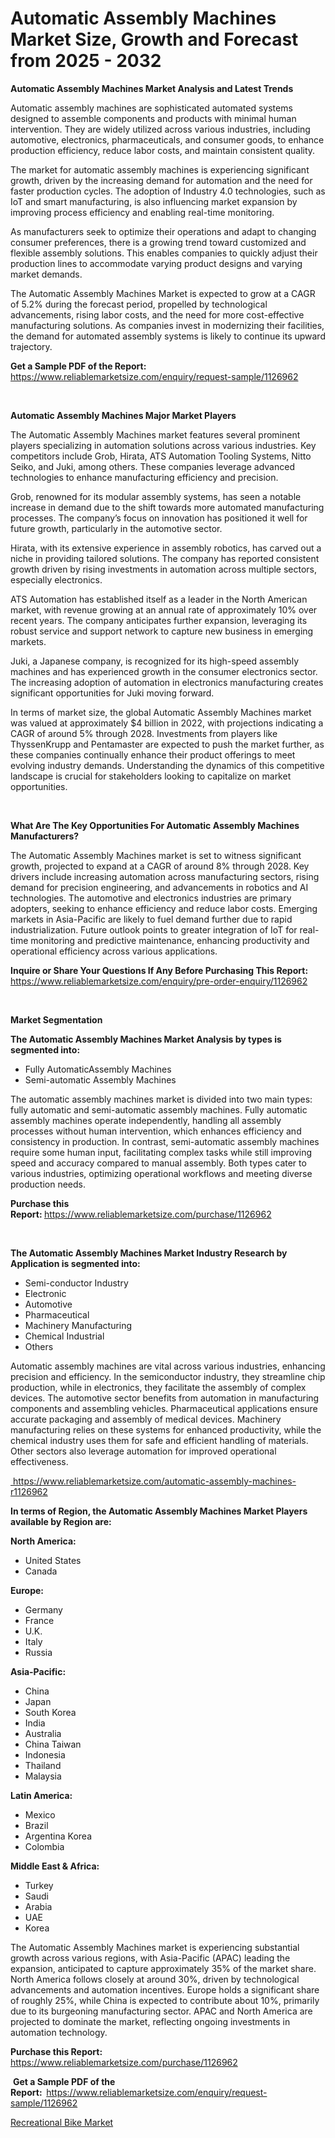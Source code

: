 <p><h1>Automatic Assembly Machines Market Size, Growth and Forecast from 2025 - 2032</h1></p><p><strong>Automatic Assembly Machines Market Analysis and Latest Trends</strong></p>
<p><p>Automatic assembly machines are sophisticated automated systems designed to assemble components and products with minimal human intervention. They are widely utilized across various industries, including automotive, electronics, pharmaceuticals, and consumer goods, to enhance production efficiency, reduce labor costs, and maintain consistent quality.</p><p>The market for automatic assembly machines is experiencing significant growth, driven by the increasing demand for automation and the need for faster production cycles. The adoption of Industry 4.0 technologies, such as IoT and smart manufacturing, is also influencing market expansion by improving process efficiency and enabling real-time monitoring.</p><p>As manufacturers seek to optimize their operations and adapt to changing consumer preferences, there is a growing trend toward customized and flexible assembly solutions. This enables companies to quickly adjust their production lines to accommodate varying product designs and varying market demands.</p><p>The Automatic Assembly Machines Market is expected to grow at a CAGR of 5.2% during the forecast period, propelled by technological advancements, rising labor costs, and the need for more cost-effective manufacturing solutions. As companies invest in modernizing their facilities, the demand for automated assembly systems is likely to continue its upward trajectory.</p></p>
<p><strong>Get a Sample PDF of the Report:&nbsp;</strong> <a href="https://www.reliablemarketsize.com/enquiry/request-sample/1126962?utm_campaign=2192&utm_medium=2&utm_source=Github&utm_content=ia&utm_term=17022025&utm_id=automatic-assembly-machines">https://www.reliablemarketsize.com/enquiry/request-sample/1126962</a></p>
<p>&nbsp;</p>
<p><strong>Automatic Assembly Machines Major Market Players</strong></p>
<p><p>The Automatic Assembly Machines market features several prominent players specializing in automation solutions across various industries. Key competitors include Grob, Hirata, ATS Automation Tooling Systems, Nitto Seiko, and Juki, among others. These companies leverage advanced technologies to enhance manufacturing efficiency and precision.</p><p>Grob, renowned for its modular assembly systems, has seen a notable increase in demand due to the shift towards more automated manufacturing processes. The company’s focus on innovation has positioned it well for future growth, particularly in the automotive sector.</p><p>Hirata, with its extensive experience in assembly robotics, has carved out a niche in providing tailored solutions. The company has reported consistent growth driven by rising investments in automation across multiple sectors, especially electronics.</p><p>ATS Automation has established itself as a leader in the North American market, with revenue growing at an annual rate of approximately 10% over recent years. The company anticipates further expansion, leveraging its robust service and support network to capture new business in emerging markets.</p><p>Juki, a Japanese company, is recognized for its high-speed assembly machines and has experienced growth in the consumer electronics sector. The increasing adoption of automation in electronics manufacturing creates significant opportunities for Juki moving forward.</p><p>In terms of market size, the global Automatic Assembly Machines market was valued at approximately $4 billion in 2022, with projections indicating a CAGR of around 5% through 2028. Investments from players like ThyssenKrupp and Pentamaster are expected to push the market further, as these companies continually enhance their product offerings to meet evolving industry demands. Understanding the dynamics of this competitive landscape is crucial for stakeholders looking to capitalize on market opportunities.</p></p>
<p>&nbsp;</p>
<p><strong>What Are The Key Opportunities For Automatic Assembly Machines Manufacturers?</strong></p>
<p><p>The Automatic Assembly Machines market is set to witness significant growth, projected to expand at a CAGR of around 8% through 2028. Key drivers include increasing automation across manufacturing sectors, rising demand for precision engineering, and advancements in robotics and AI technologies. The automotive and electronics industries are primary adopters, seeking to enhance efficiency and reduce labor costs. Emerging markets in Asia-Pacific are likely to fuel demand further due to rapid industrialization. Future outlook points to greater integration of IoT for real-time monitoring and predictive maintenance, enhancing productivity and operational efficiency across various applications.</p></p>
<p><strong>Inquire or Share Your Questions If Any Before Purchasing This Report:</strong> <a href="https://www.reliablemarketsize.com/enquiry/pre-order-enquiry/1126962?utm_campaign=2192&utm_medium=2&utm_source=Github&utm_content=ia&utm_term=17022025&utm_id=automatic-assembly-machines">https://www.reliablemarketsize.com/enquiry/pre-order-enquiry/1126962</a></p>
<p>&nbsp;</p>
<p><strong>Market Segmentation</strong></p>
<p><strong>The Automatic Assembly Machines Market Analysis by types is segmented into:</strong></p>
<p><ul><li>Fully AutomaticAssembly Machines</li><li>Semi-automatic Assembly Machines</li></ul></p>
<p><p>The automatic assembly machines market is divided into two main types: fully automatic and semi-automatic assembly machines. Fully automatic assembly machines operate independently, handling all assembly processes without human intervention, which enhances efficiency and consistency in production. In contrast, semi-automatic assembly machines require some human input, facilitating complex tasks while still improving speed and accuracy compared to manual assembly. Both types cater to various industries, optimizing operational workflows and meeting diverse production needs.</p></p>
<p><strong>Purchase this Report:&nbsp;</strong><a href="https://www.reliablemarketsize.com/purchase/1126962?utm_campaign=2192&utm_medium=2&utm_source=Github&utm_content=ia&utm_term=17022025&utm_id=automatic-assembly-machines">https://www.reliablemarketsize.com/purchase/1126962</a></p>
<p>&nbsp;</p>
<p><strong>The Automatic Assembly Machines Market Industry Research by Application is segmented into:</strong></p>
<p><ul><li>Semi-conductor Industry</li><li>Electronic</li><li>Automotive</li><li>Pharmaceutical</li><li>Machinery Manufacturing</li><li>Chemical Industrial</li><li>Others</li></ul></p>
<p><p>Automatic assembly machines are vital across various industries, enhancing precision and efficiency. In the semiconductor industry, they streamline chip production, while in electronics, they facilitate the assembly of complex devices. The automotive sector benefits from automation in manufacturing components and assembling vehicles. Pharmaceutical applications ensure accurate packaging and assembly of medical devices. Machinery manufacturing relies on these systems for enhanced productivity, while the chemical industry uses them for safe and efficient handling of materials. Other sectors also leverage automation for improved operational effectiveness.</p></p>
<p><a href="https://www.reliablemarketsize.com/automatic-assembly-machines-r1126962?utm_campaign=2192&utm_medium=2&utm_source=Github&utm_content=ia&utm_term=17022025&utm_id=automatic-assembly-machines">&nbsp;https://www.reliablemarketsize.com/automatic-assembly-machines-r1126962</a></p>
<p><strong>In terms of Region, the Automatic Assembly Machines Market Players available by Region are:</strong></p>
<p>
    <p> <strong> North America: </strong>
        <ul>
            <li>United States</li>
            <li>Canada</li>
        </ul>
        </p> 
    <p> <strong> Europe: </strong>
        <ul>
            <li>Germany</li>
            <li>France</li>
            <li>U.K.</li>
            <li>Italy</li>
            <li>Russia</li>
        </ul>
        </p> 
    <p> <strong> Asia-Pacific: </strong>
        <ul>
            <li>China</li>
            <li>Japan</li>
            <li>South Korea</li>
            <li>India</li>
            <li>Australia</li>
            <li>China Taiwan</li>
            <li>Indonesia</li>
            <li>Thailand</li>
            <li>Malaysia</li>
        </ul>
        </p> 
    <p> <strong> Latin America: </strong>
        <ul>
            <li>Mexico</li>
            <li>Brazil</li>
            <li>Argentina Korea</li>
            <li>Colombia</li>
        </ul>
        </p> 
    <p> <strong> Middle East & Africa: </strong>
        <ul>
            <li>Turkey</li>
            <li>Saudi</li>
            <li>Arabia</li>
            <li>UAE</li>
            <li>Korea</li>
        </ul>
    </p>
    </p>
<p><p>The Automatic Assembly Machines market is experiencing substantial growth across various regions, with Asia-Pacific (APAC) leading the expansion, anticipated to capture approximately 35% of the market share. North America follows closely at around 30%, driven by technological advancements and automation incentives. Europe holds a significant share of roughly 25%, while China is expected to contribute about 10%, primarily due to its burgeoning manufacturing sector. APAC and North America are projected to dominate the market, reflecting ongoing investments in automation technology.</p></p>
<p><strong>Purchase this Report: </strong><a href="https://www.reliablemarketsize.com/purchase/1126962?utm_campaign=2192&utm_medium=2&utm_source=Github&utm_content=ia&utm_term=17022025&utm_id=automatic-assembly-machines">https://www.reliablemarketsize.com/purchase/1126962</a></p>
<p>&nbsp;<strong>Get a Sample PDF of the Report:&nbsp;&nbsp;</strong><a href="https://www.reliablemarketsize.com/enquiry/request-sample/1126962?utm_campaign=2192&utm_medium=2&utm_source=Github&utm_content=ia&utm_term=17022025&utm_id=automatic-assembly-machines">https://www.reliablemarketsize.com/enquiry/request-sample/1126962</a></p>
<p><strong></strong></p>
<p><p><a href="https://github.com/WashimHussain441/Market-Research-Report-List-1/blob/main/recreational-bike-market.md?utm_campaign=2192&utm_medium=2&utm_source=Github&utm_content=ia&utm_term=17022025&utm_id=automatic-assembly-machines">Recreational Bike Market</a></p></p>